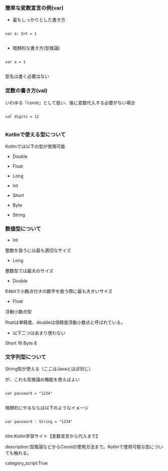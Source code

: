 

### 簡単な変数宣言の例(var)

- 最もしっかりとした書き方

<pre><code>
var a: Int = 1

</code></pre>


- 暗黙的な書き方(型推論)

<pre><code>
var a = 1

</code></pre>

型名は書く必要はない

### 定数の書き方(val)

いわゆる「const」として扱い、後に変数代入する必要がない場合

<pre><code>
val digits = 12

</code></pre>





### Kotlinで使える型について

Kotlinでは以下の型が使用可能

- Double	

- Float	

- Long	

- Int

- Short

- Byte

- String



### 数値型について

- Int

整数を扱うには最も適切なサイズ


- Long

整数型では最大のサイズ


- Double

64bitで小数点付きの数字を扱う際に最も大きいサイズ


- Float

浮動小数点型

floatは単精度、doubleは倍精度浮動小数点と呼ばれている。



- 以下二つはあまり使わない

Short	16
Byte	8



### 文字列型について

String型が使える（ここはJavaとほぼ同じ）

が、これも型推論の機能を使えばよい

<pre><code>
var passowrd = "1234"

</code></pre>

暗黙的にやるならば以下のようなイメージ

<pre><code>
var passowrd : String = "1234"

</code></pre>



title:Kotlin学習サイト【変数宣言から代入まで】

description:型推論などからConstの使用方法まで。Kotlinで使用可能な型についても触れる。


category_script:True